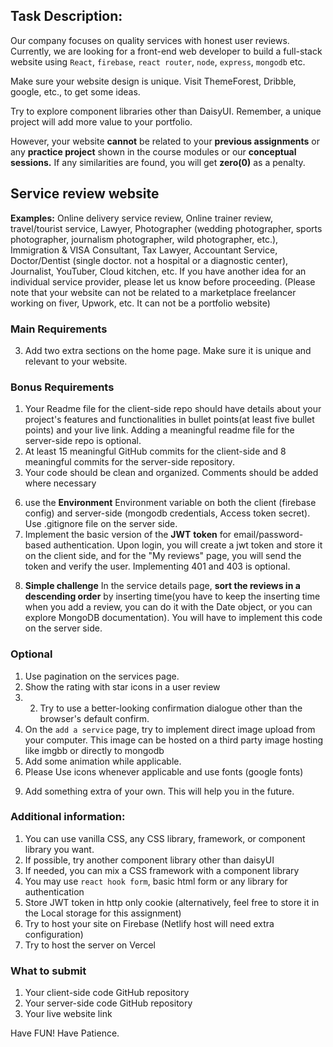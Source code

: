 ## Task Description:

Our company focuses on quality services with honest user reviews. Currently, we are looking for a front-end web developer to build a full-stack website using `React`, `firebase`, `react router`, `node`, `express`, `mongodb` etc.

Make sure your website design is unique. Visit ThemeForest, Dribble, google, etc., to get some ideas.

Try to explore component libraries other than DaisyUI. Remember, a unique project will add more value to your portfolio.

However, your website **cannot** be related to your **previous assignments** or any **practice project** shown in the course modules or our **conceptual sessions.** If any similarities are found, you will get **zero(0)** as a penalty.

## Service review website

**Examples:** Online delivery service review, Online trainer review, travel/tourist service, Lawyer, Photographer (wedding photographer, sports photographer, journalism photographer, wild photographer, etc.), Immigration & VISA Consultant, Tax Lawyer, Accountant Service, Doctor/Dentist (single doctor. not a hospital or a diagnostic center), Journalist, YouTuber, Cloud kitchen, etc. If you have another idea for an individual service provider, please let us know before proceeding. (Please note that your website can not be related to a marketplace freelancer working on fiver, Upwork, etc. It can not be a portfolio website)

### Main Requirements

<!-- 1. The homepage will have a Navbar, a slider/banner/ a meaningful section. Under the navbar, display a list of services. There will be at least 6 services in the database, but here, you will `limit` the number to only 3 i.e. on the home page, you will show maximum of 3 services (this should be done in the backend). Also,  add a meaningful footer. -->

<!-- 2. There will be a " **see all**" button/icon under the 3 services. When clicking the button/icon, take the user to the _/services_ route and show all the services on that page. -->

3. Add two extra sections on the home page. Make sure it is unique and relevant to your website.
   <!-- 4. The services of the home page and the services of the services page will have the name of the service, image, rating(optional), price, a short description(maximum 100 characters), and a view details button with each service card. -->
   <!-- 5. When clicking on the image of the service, the picture will be viewed on full screen. Explore the package [react-photo-view](https://react-photo-view.vercel.app/en-US) for that.
      <!-- 4. On clicking the view details button, the user will be taken to the service details page: _/services/:id_ route  -->
   <!-- 4. The service details route will have two sections. -->

      <!-- 7.1. **Service section:-** show all the details of that Service with full description. -->

      <!-- 7.2. **Review section:-** there will be a review section where a user can see others' reviews of that service. A review should contain a text, name, and image of the reviewer, rating(optional). The user can also **add his/her own review** for that service. But he needs to log in first. If the user is not logged in(use conditional rendering), show a text like: Please login to add a review. After clicking the login button/link, take him to the login page. Otherwise, show a form with a text area and a button to add his review(rating is optional). Please store the user info (email, etc.) and service info (service id, etc.) with each review to display the reviews correctly with the relevant service. -->

<!-- 6. Implement email/password-based authentication and at least one social login(google, Facebook, GitHub, etc.) authentication. Please skip the email verification part here, because it will create some inconvenience for the examiner. It is important for the examiner to be able to check your authentication without any hassle. If you want, you can add email verification after getting the assignment result. -->

<!-- 7. Once a user is logged in, he/she will see more options like My reviews, Add service, and the logout button in the navbar. -->
<!--
8. The "My reviews" page will be a private route and show only the reviews that the current user added either in a table or in cards with relevant information like - service name, review etc. There will be two buttons/icons - edit review(details in the bonus part) and **delete review** with each review. On clicking the delete button/icon, you have to delete the review, and it won't show up on that service page anymore. When the delete is successful, a toast/modal with a message will pop up to inform the user. If the user doesn't add any review, the page will show 'No reviews were added' at the middle of the page -->
<!-- 9. On the "Add service" page(also a private route), you can **add a service** and that service will be shown on the home page. When the service is added successfully, a toast/modal with a message will pop up to inform the     user.
10. No Fake data (data must be hosted on the database). The database could be MongoDB or any other NoSQL database. -->
<!--
11. Add one more public route: Blogs. You will have to answer the following questions on the Blog page

    - Difference between SQL and NoSQL
    - What is JWT, and how does it work?
    - What is the difference between javascript and NodeJS?
    - How does NodeJS handle multiple requests at the same time? -->

### Bonus Requirements

1. Your Readme file for the client-side repo should have details about your project's features and functionalities in bullet points(at least five bullet points) and your live link. Adding a meaningful readme file for the server-side repo is optional.
2. At least 15 meaningful GitHub commits for the client-side and 8 meaningful commits for the server-side repository.
3. Your code should be clean and organized. Comments should be added where necessary

<!-- 4. The **title of the page** will change with the page you visit. It should not be the same for every route -->
<!-- 5. Add a meaningful favicon -->
<!-- 6. Add a **spinner** on the services page, and the login and register page. If data is loading, a spinner will be displayed. -->

6. use the **Environment** Environment variable on both the client (firebase config) and server-side (mongodb credentials, Access token secret). Use .gitignore file on the server side.
7. Implement the basic version of the **JWT** **token** for email/password-based authentication. Upon login, you will create a jwt token and store it on the client side, and for the "My reviews" page, you will send the token and verify the user. Implementing 401 and 403 is optional.
<!-- 9. In the "My reviews" page, clicking the **edit review** button/icon shows that review in a modal/in a new route and lets the user update it. -->
8. **Simple challenge** In the service details page, **sort the reviews in a descending order** by inserting time(you have to keep the inserting time when you add a review, you can do it with the Date object, or you can explore MongoDB documentation). You will have to implement this code on the server side.

### Optional

1. Use pagination on the services page.
2. Show the rating with star icons in a user review
3. 2. Try to use a better-looking confirmation dialogue other than the browser's default confirm.
4. On the `add a service` page, try to implement direct image upload from your computer. This image can be hosted on a third party image hosting like imgbb or directly to mongodb
5. Add some animation while applicable.
6. Please Use icons whenever applicable and use fonts (google fonts)
<!-- 7. Make the footer a little more realistic with the copyright symbol and year. -->
<!-- 8. Optimize your images -->
9. Add something extra of your own. This will help you in the future.

### Additional information:

1. You can use vanilla CSS, any CSS library, framework, or component library you want.
2. If possible, try another component library other than daisyUI
3. If needed, you can mix a CSS framework with a component library
4. You may use `react hook form`, basic html form or any library for authentication
5. Store JWT token in http only cookie (alternatively, feel free to store it in the Local storage for this assignment)
6. Try to host your site on Firebase (Netlify host will need extra configuration)
7. Try to host the server on Vercel

### What to submit

1. Your client-side code GitHub repository
2. Your server-side code GitHub repository
3. Your live website link

Have FUN! Have Patience.

